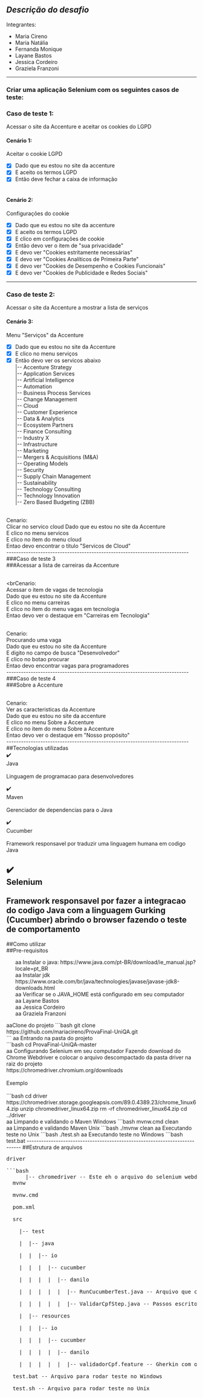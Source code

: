 ## *Descrição do desafio*<br>
Integrantes:<br>

- Maria Cireno<br>
- Maria Natália<br>
- Fernanda Monique<br>
- Layane Bastos<br>
- Jessica Cordeiro<br>
- Graziela Franzoni<br>
---------------------------------------------------------------------------
### Criar uma aplicação Selenium com os seguintes casos de teste:<br>
### Caso de teste 1:<br>
Acessar o site da Accenture e aceitar os cookies do LGPD<br>

#### Cenário 1:<br>
Aceitar o cookie LGPD<br>
   - [x] Dado que eu estou no site da accenture<br>
   - [x] E aceito os termos LGPD<br>
   - [x] Então deve fechar a caixa de informação<br><br>

#### Cenário 2:<br> 
Configurações do cookie<br>
   - [x] Dado que eu estou no site da accenture<br>
   - [x] E aceito os termos LGPD<br>
   - [x] E clico em configurações de cookie<br>
   - [x] Então devo ver o item de "sua privacidade"<br>
   - [x] E devo ver "Cookies estritamente necessárias"<br>
   - [x] E devo ver "Cookies Analíticos de Primeira Parte"<br>
   - [x] E devo ver "Cookies de Desempenho e Cookies Funcionais"<br>
   - [x] E devo ver "Cookies de Publicidade e Redes Sociais"<br>
---------------------------------------------------------------------------
### Caso de teste 2:<br>
Acessar o site da Accenture a mostrar a lista de serviços<br>

#### Cenário 3:
Menu "Serviços" da Accenture<br>
   - [x] Dado que eu estou no site da Accenture<br>
   - [x] E clico no menu serviços<br>
   - [x] Então devo ver os servicos abaixo<br>
         |-- Accenture Strategy<br>
         |-- Application Services<br>
         |-- Artificial Intelligence<br>
         |-- Automation<br>
         |-- Business Process Services<br>
         |-- Change Management<br>
         |-- Cloud<br>
         |-- Customer Experience<br>
         |-- Data & Analytics<br>
         |-- Ecosystem Partners<br>
         |-- Finance Consulting<br>
         |-- Industry X<br>
         |-- Infrastructure<br>
         |-- Marketing<br>
         |-- Mergers & Acquisitions (M&A)<br>
         |-- Operating Models<br>
         |-- Security<br>
         |-- Supply Chain Management<br>
         |-- Sustainability<br>
         |-- Technology Consulting<br>
         |-- Technology Innovation<br>
         |-- Zero Based Budgeting (ZBB)<br>

<br>Cenario:</br> Clicar no servico cloud
Dado que eu estou no site da Accenture<br>
E clico no menu servicos<br>
E clico no item do menu cloud<br>
Entao devo encontrar o titulo "Servicos de Cloud"<br>
---------------------------------------------------------------------------<br>
###Caso de teste 3<br>
###Acessar a lista de carreiras da Accenture<br><br>

<brCenario:</br> Acessar o item de vagas de tecnologia<br>
Dado que eu estou no site da Accenture<br>
E clico no menu carreiras<br>
E clico no item do menu vagas em tecnologia<br>
Entao devo ver o destaque em "Carreiras em Tecnologia"<br>

<br>Cenario:</br> Procurando uma vaga<br>
Dado que eu estou no site da Accenture<br>
E digito no campo de busca "Desenvolvedor"<br>
E clico no botao procurar<br>
Entao devo encontrar vagas para programadores<br>
---------------------------------------------------------------------------<br>
###Caso de teste 4<br>
###Sobre a Accenture<br>

<br>Cenario:</br> Ver as caracteristicas da Accenture<br>
Dado que eu estou no site da accenture<br>
E clico no menu Sobre a Accenture<br>
E clico no item do menu Sobre a Accenture<br>
Entao devo ver o destaque em "Nosso propósito"<br>
---------------------------------------------------------------------------<br>
##Tecnologias utilizadas<br>
:heavy_check_mark: <br>Java</br><br>
Linguagem de programacao para desenvolvedores<br>

:heavy_check_mark: <br>Maven</br><br>
Gerenciador de dependencias para o Java<br>

:heavy_check_mark: <br>Cucumber</br><br>
Framework responsavel por traduzir uma linguagem humana em codigo Java<br>

:heavy_check_mark: <br>Selenium</br><br>
Framework responsavel por fazer a integracao do codigo Java com a linguagem Gurking (Cucumber) abrindo o browser fazendo o teste de comportamento<br>
---------------------------------------------------------------------------
##Como utilizar<br>
##Pre-requisitos<br>
<ul>
  <l1>aa</l1> Instalar o java: https://www.java.com/pt-BR/download/ie_manual.jsp?locale=pt_BR<br>
  <l1>aa</l1> Instalar jdk https://www.oracle.com/br/java/technologies/javase/javase-jdk8-downloads.html<br>
  <l1>aa</l1> Verificar se o JAVA_HOME está configurado em seu computador<br>
  <l1>aa</l1> Layane Bastos<br>
  <l1>aa</l1> Jessica Cordeiro<br>
  <l1>aa</l1> Graziela Franzoni<br>
</ul>      
<l1>aa<l1</l1>Clone do projeto 
```bash
git clone https://github.com/mariacireno/ProvaFinal-UniQA.git<br>
```
<l1>aa</l1> Entrando na pasta do projeto<br>
```bash
cd ProvaFinal-UniQA-master<br>
<l1>aa</l1> Configurando Selenium em seu computador
Fazendo download do Chrome Webdriver e colocar o arquivo descompactado da pasta driver na raiz do projeto<br>
https://chromedriver.chromium.org/downloads<br>
<br>Exemplo</br><br>
```bash
cd driver https://chromedriver.storage.googleapsis.com/89.0.4389.23/chrome_1inux64.zip
unzip chromedriver_linux64.zip
rm -rf chromedriver_linux64.zip
cd ../driver<br>
<l1>aa</l1> Limpando e validando o Maven Windows
```bash
mvnw.cmd clean<br>
<l1>aa</l1> Limpando e validando Maven Unix
```bash
./mvnw clean
<l1>aa</l1> Executando teste no Unix
```bash
./test.sh
<l1>aa</l1> Executando teste no Windows
```bash
test.bat
---------------------------------------------------------------------------
##Estrutura de arquivos
<pre>
driver<br> 
```bash
      |-- chromedriver -- Este eh o arquivo do selenium webdriver, substitua este arquivo com a versao da sua maquina
  mvnw<br>
  mvnw.cmd<br>
  pom.xml<br>
  src<br>
    |-- test<br>
    |  |-- java<br>
    |  |  |-- io<br>
    |  |  |  |-- cucumber<br>
    |  |  |  |  |-- danilo<br>
    |  |  |  |  |  |-- RunCucumberTest.java -- Arquivo que configura a inicialização do Java test<br> 
    |  |  |  |  |  |-- ValidarCpfStep.java -- Passos escritos em java com selenium abrindo o browser e testando a aplicação<br>
    |  |-- resources<br>
    |  |  |-- io<br>
    |  |  |  |-- cucumber<br>
    |  |  |  |  |-- danilo<br>
    |  |  |  |  |  |-- validadorCpf.feature -- Gherkin com os cenários de teste de acordo com o meu cliente<br>
  test.bat -- Arquivo para rodar teste no Windows<br>
  test.sh -- Arquivo para rodar teste no Unix<br>
  </pre>